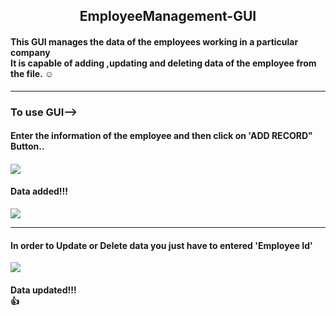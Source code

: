 <h2 align="center">EmployeeManagement-GUI</h2>
<h4>This GUI manages the data of the employees working in a particular company <br> It is capable of adding ,updating and deleting data of the employee from the file. ☺</h4>
<hr>
<h3>To use GUI--></h3>
<h4>Enter the information of the employee and then click on 'ADD RECORD" Button..<h4>
<img src="https://user-images.githubusercontent.com/76841209/128611169-afd8bf11-bcf9-4331-9254-0cc8b6653bef.PNG">
<br>
<h4>Data added!!!</h4>
<img src="https://user-images.githubusercontent.com/76841209/128611206-edeb213a-983c-4ca3-88c9-a849d56e573d.PNG">
<hr>
<h4>In order to Update or Delete data you just have to entered 'Employee Id'</h4>
<img src="https://user-images.githubusercontent.com/76841209/128611262-0fd230cb-6ca5-41e7-95f2-4630a80ab436.PNG">
<br>
<h4>Data updated!!! <br>👍</h4>
